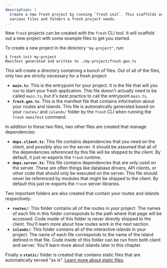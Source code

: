 ```yaml
---
description: |
  Create a new fresh project by running `fresh init`. This scaffolds out the
  various files and folders a fresh project needs.
---
```


New `fresh` projects can be created with the `fresh` CLI tool. It will scaffold
out a new project with some example files to get you started.

To create a new project in the directory `"my-project"`, run:

```
$ fresh init my-project
Manifest generated and written to ./my-project/fresh.gen.ts
```

This will create a directory containing a bunch of files. Out of all of the
files, only two are strictly necessary for a fresh project:

- **`main.ts`**: This is the entrypoint for your project. It is the file that
  will you run to start your fresh application. This file doesn't actually need
  to be called `main.ts`, but it's best practice to call the entrypoint
  `main.ts`.
- **`fresh.gen.ts`**: This is the manifest file that contains information about
  your routes and islands. This file is automatically generated based on your
  `routes/` and `islands/` folder by the `fresh` CLI when running the
  `fresh manifest` command.

In addition to these two files, two other files are created that manage
dependencies:

- **`deps.client.ts`**: This file contains dependencies that you need on the
  client, and possibly also on the server. It should be assumed that all of the
  dependencies referenced by this file will be shipped to the client. By
  default, it just re-exports the `fresh` runtime.
- **`deps.server.ts`**: This file contains dependencies that are only used on
  the server. These are often things like database drivers, API clients, or
  other code that should only be executed on the server. This file should never
  be referenced by modules that might be shipped to the client. By default this
  just re-exports the `fresh` server libraries.

Two important folders are also created that contain your routes and islands
respectively:

- **`routes/`**: This folder contains all of the routes in your project. The
  names of each file in this folder corresponds to the path where that page will
  be accessed. Code inside of this folder is never directly shipped to the
  client. You'll learn more about how routes work in the next section.
- **`islands/`**: This folder contains all of the interactive islands in your
  project. The name of each file corresponds to the name of the island defined
  in that file. Code inside of this folder can be run from both client and
  server. You'll learn more about islands later in this chapter.

Finally a **`static/`** folder is created that contains static files that are
automatically served "as is". [Learn more about static files][static-files].

[static-files]: ../concepts/static-files
